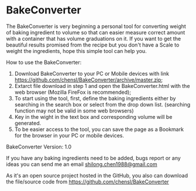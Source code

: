 BakeConverter
=============

The BakeConverter is very beginning a personal tool for converting weight of 
baking ingredient to volume so that can easier measure correct amount with a container that has volume graduations on it. If you want to get the beautiful results promised from the recipe but you don't have a Scale to weight the ingredients, hope this simple tool can help you.

How to use the BakeConverter:
1. Download BakeConverter to your PC or Mobile devices with link https://github.com/chensl/BakeConverter/archive/master.zip;
2. Extarct file download in step 1 and open the BakeConverter.html with the web browser (Mozilla FireFox is recommended);
3. To start using the tool, first, define the baking ingredients
   either by searching in the search box or select from the drop down list.
   (searching function may not be valid in some web browsers)
4. Key in the wight in the text box and corresponding volume will be generated.
5. To be easier access to the tool, you can save the page as a Bookmark for the browser in your PC or mobile devices.

BakeConverter Version: 1.0 

If you have any baking ingredients need to be added, bugs report or any ideas you can send me an email
shilong.chen1988@gmail.com 

As it's an open source project hosted in the GitHub, you also can download the file/source code from
https://github.com/chensl/BakeConverter 

